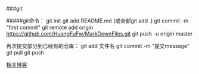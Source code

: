 ###git

#####git命令：
git init
git add README.md  (或全部git add .)
git commit -m "first commit"
git remote add origin https://github.com/HuangFuFw/MarkDownFiles.git
git push -u origin master

再次提交部分到已经有的仓库：
git add 文件名
git commit -m "提交message"
git pull
git push




[相关博客](http://www.tuicool.com/articles/yq22Abr)